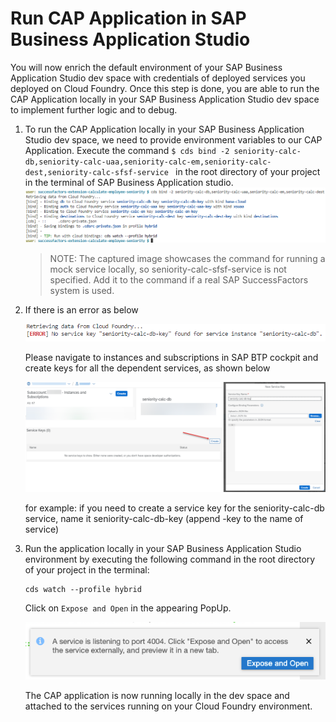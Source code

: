 # Run CAP Application in SAP Business Application Studio

You will now enrich the default environment of your SAP Business Application Studio dev space with credentials of deployed services you deployed on Cloud Foundry. Once this step is done, you are able to run the CAP Application locally in your SAP Business Application Studio dev space to implement further logic and to debug.

1. To run the CAP Application locally in your SAP Business Application Studio dev space, we need to provide environment variables to our CAP Application. Execute the command
    ```$ cds bind -2 seniority-calc-db,seniority-calc-uaa,seniority-calc-em,seniority-calc-dest,seniority-calc-sfsf-service ``` 
in the root directory of your project in the terminal of SAP Business Application studio.
![Open App](./images/bas-new-1.png)



    > NOTE: The captured image showcases the command for running a mock service locally, so seniority-calc-sfsf-service is not specified. Add it to the command if a real SAP SuccessFactors system is used.
2. If there is an error as below

    ![Open App](./images/bas-new-3.png)

    Please navigate to instances and subscriptions in SAP BTP cockpit and create keys for all the dependent services, as shown below

    ![Open App](./images/bas-new-2.png)

    for example: if you need to create a service key for the seniority-calc-db service, name it seniority-calc-db-key (append -key to the name of service)

3. Run the application locally in your SAP Business Application Studio environment by executing the following command in the root directory of your project in the terminal:

    ```
    cds watch --profile hybrid
    ```

    Click on `Expose and Open` in the appearing PopUp. 

    ![Open App](./images/bas-2.png)

    The CAP application is now running locally in the dev space and attached to the services running on your Cloud Foundry environment.
